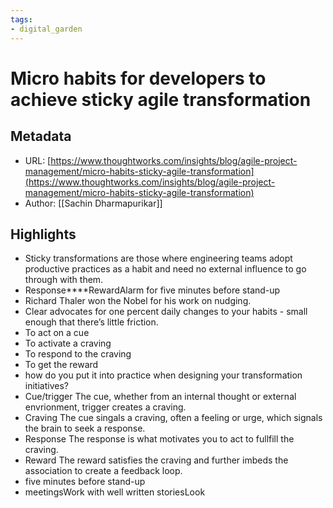 ```yaml
---
tags: 
- digital_garden
---
```

# Micro habits for developers to achieve sticky agile transformation
## Metadata
* URL: [https://www.thoughtworks.com/insights/blog/agile-project-management/micro-habits-sticky-agile-transformation](https://www.thoughtworks.com/insights/blog/agile-project-management/micro-habits-sticky-agile-transformation)
* Author: [[Sachin Dharmapurikar]]

## Highlights
* Sticky transformations are those where engineering teams adopt productive practices as a habit and need no external influence to go through with them.
* Response****RewardAlarm for five minutes before stand-up
* Richard Thaler won the Nobel for his work on nudging.
* Clear advocates for one percent daily changes to your habits - small enough that there’s little friction.
* To act on a cue
* To activate a craving
* To respond to the craving
* To get the reward
* how do you put it into practice when designing your transformation initiatives?
* Cue/trigger The cue, whether from an internal thought or external envrionment, trigger creates a craving.
* Craving The cue singals a craving, often a feeling or urge, which signals the brain to seek a response.
* Response The response is what motivates you to act to fullfill the craving.
* Reward The reward satisfies the craving and further imbeds the association to create a feedback loop.
* five minutes before stand-up
* meetingsWork with well written storiesLook
